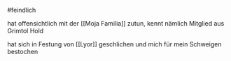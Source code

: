 #feindlich

hat offensichtlich mit der [[Moja Familia]] zutun, kennt nämlich Mitglied aus Grimtol Hold

hat sich in Festung von [[Lyor]] geschlichen und mich für mein Schweigen bestochen

